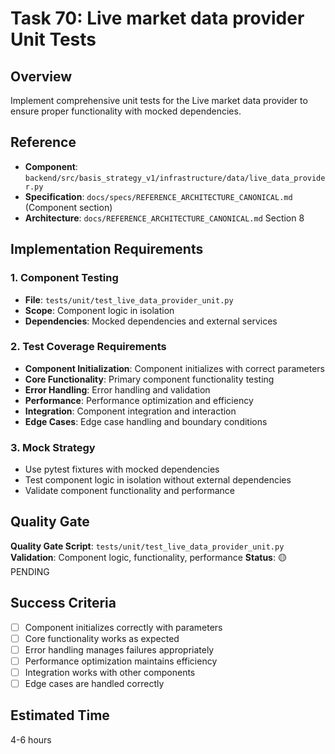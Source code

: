 # Task 70: Live market data provider Unit Tests

## Overview
Implement comprehensive unit tests for the Live market data provider to ensure proper functionality with mocked dependencies.

## Reference
- **Component**: `backend/src/basis_strategy_v1/infrastructure/data/live_data_provider.py`
- **Specification**: `docs/specs/REFERENCE_ARCHITECTURE_CANONICAL.md` (Component section)
- **Architecture**: `docs/REFERENCE_ARCHITECTURE_CANONICAL.md` Section 8

## Implementation Requirements

### 1. Component Testing
- **File**: `tests/unit/test_live_data_provider_unit.py`
- **Scope**: Component logic in isolation
- **Dependencies**: Mocked dependencies and external services

### 2. Test Coverage Requirements
- **Component Initialization**: Component initializes with correct parameters
- **Core Functionality**: Primary component functionality testing
- **Error Handling**: Error handling and validation
- **Performance**: Performance optimization and efficiency
- **Integration**: Component integration and interaction
- **Edge Cases**: Edge case handling and boundary conditions

### 3. Mock Strategy
- Use pytest fixtures with mocked dependencies
- Test component logic in isolation without external dependencies
- Validate component functionality and performance

## Quality Gate
**Quality Gate Script**: `tests/unit/test_live_data_provider_unit.py`
**Validation**: Component logic, functionality, performance
**Status**: 🟡 PENDING

## Success Criteria
- [ ] Component initializes correctly with parameters
- [ ] Core functionality works as expected
- [ ] Error handling manages failures appropriately
- [ ] Performance optimization maintains efficiency
- [ ] Integration works with other components
- [ ] Edge cases are handled correctly

## Estimated Time
4-6 hours
